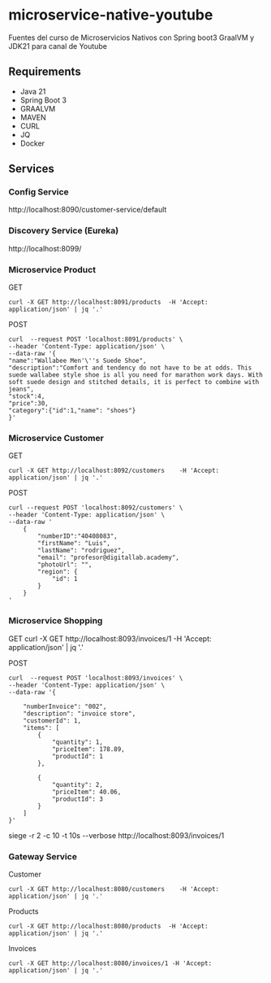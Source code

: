 # microservice-native-youtube
Fuentes del curso de Microservicios Nativos con Spring boot3 GraalVM y JDK21  para canal de Youtube


## Requirements

- Java 21 
- Spring Boot 3
- GRAALVM
- MAVEN
- CURL
- JQ
- Docker

## Services


### Config Service
http://localhost:8090/customer-service/default

### Discovery  Service (Eureka)
    
http://localhost:8099/


### Microservice Product
GET

    curl -X GET http://localhost:8091/products  -H 'Accept: application/json' | jq '.'

POST

    curl  --request POST 'localhost:8091/products' \
    --header 'Content-Type: application/json' \
    --data-raw '{
    "name":"Wallabee Men'\''s Suede Shoe",
    "description":"Comfort and tendency do not have to be at odds. This suede wallabee style shoe is all you need for marathon work days. With soft suede design and stitched details, it is perfect to combine with jeans",
    "stock":4,
    "price":30,
    "category":{"id":1,"name": "shoes"}
    }'
### Microservice Customer
GET

    curl -X GET http://localhost:8092/customers    -H 'Accept: application/json' | jq '.'

POST

    curl --request POST 'localhost:8092/customers' \
    --header 'Content-Type: application/json' \
    --data-raw '
        {
            "numberID":"40408083",
            "firstName": "Luis",
            "lastName": "rodriguez",
            "email": "profesor@digitallab.academy",
            "photoUrl": "",
            "region": {
                "id": 1
            }
        }
    '

### Microservice Shopping
GET
    curl -X GET http://localhost:8093/invoices/1 -H 'Accept: application/json' | jq '.'

POST

    curl  --request POST 'localhost:8093/invoices' \
    --header 'Content-Type: application/json' \
    --data-raw '{

        "numberInvoice": "002",
        "description": "invoice store",
        "customerId": 1,
        "items": [
            {
                "quantity": 1,
                "priceItem": 178.89,
                "productId": 1
            },
    
            {
                "quantity": 2,
                "priceItem": 40.06,
                "productId": 3
            }
        ]
    }'


siege -r 2 -c 10 -t 10s --verbose http://localhost:8093/invoices/1

### Gateway Service 

Customer

    curl -X GET http://localhost:8080/customers    -H 'Accept: application/json' | jq '.'

Products

    curl -X GET http://localhost:8080/products  -H 'Accept: application/json' | jq '.'


Invoices

    curl -X GET http://localhost:8080/invoices/1 -H 'Accept: application/json' | jq '.'





